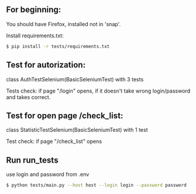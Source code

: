 ## For beginning:

You should have Firefox, installed not in 'snap'.

Install requirements.txt:

```bash
$ pip install -r tests/requirements.txt
```

## Test for autorization:
class AuthTestSelenium(BasicSeleniumTest) with 3 tests

Tests check: if page "/login" opens, if it doesn't take wrong login/password and takes correct.

## Test for open page /check_list:
class StatisticTestSelenium(BasicSeleniumTest) with 1 test

Test check: if page "/check_list" opens


## Run run_tests

use login and password from .env

```bash
$ python tests/main.py --host host --login login --password password
```
